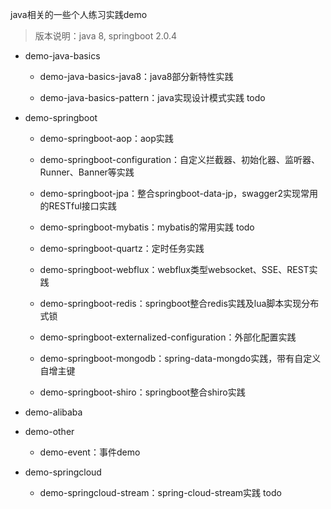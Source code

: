 java相关的一些个人练习实践demo
> 版本说明：java 8, springboot 2.0.4

- demo-java-basics

    - demo-java-basics-java8：java8部分新特性实践

    - demo-java-basics-pattern：java实现设计模式实践 todo
    
- demo-springboot

    - demo-springboot-aop：aop实践

    - demo-springboot-configuration：自定义拦截器、初始化器、监听器、Runner、Banner等实践

    - demo-springboot-jpa：整合springboot-data-jp，swagger2实现常用的RESTful接口实践
    
    - demo-springboot-mybatis：mybatis的常用实践 todo

    - demo-springboot-quartz：定时任务实践

    - demo-springboot-webflux：webflux类型websocket、SSE、REST实践

    - demo-springboot-redis：springboot整合redis实践及lua脚本实现分布式锁

    - demo-springboot-externalized-configuration：外部化配置实践
    
    - demo-springboot-mongodb：spring-data-mongdo实践，带有自定义自增主键
    
    - demo-springboot-shiro：springboot整合shiro实践

- demo-alibaba

- demo-other
    - demo-event：事件demo

- demo-springcloud
    - demo-springcloud-stream：spring-cloud-stream实践 todo

